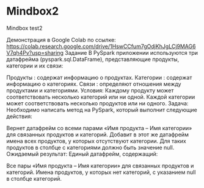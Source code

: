 # Mindbox2
 Mindbox test2

Демонстрация в Google Colab по ссылке:
https://colab.research.google.com/drive/1HswCCfum7gOdjKhJgLCj9MAG6V7qh4Pv?usp=sharing
Задание
В PySpark приложении используются три датафрейма (pyspark.sql.DataFrame), представляющие продукты, категории и их связи:

Продукты : содержат информацию о продуктах.
Категории : содержат информацию о категориях.
Связи : определяют отношения между продуктами и категориями.
Условия:
Каждому продукту может соответствовать несколько категорий или ни одной.
Каждой категории может соответствовать несколько продуктов или ни одного.
Задача:
Необходимо написать метод на PySpark, который выполнит следующие действия:

Вернет датафрейм со всеми парами «Имя продукта – Имя категории» для связанных продуктов и категорий.
Добавит в этот же датафрейм имена всех продуктов, у которых отсутствуют категории. Для таких продуктов в столбце с категориями должно быть значение null.
Ожидаемый результат:
Единый датафрейм, содержащий:

Все пары «Имя продукта – Имя категории» для связанных продуктов и категорий.
Имена продуктов, у которых нет категорий, с указанием null в столбце категорий.